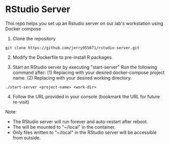 # RStudio Server
This repo helps you set up an Rstudio server on our lab's workstation using Docker compose

1. Clone the repository
```
git clone https://github.com/jerry955071/rstudio-server.git
```

2. Modify the Dockerfile to pre-install R packages

3. Start an RStudio server by executing "start-server"
Run the following command after:
(1) Replacing <project-name> with your desired docker-compose project name.
(2) Replacing <work-dir> with your desired working directory.
```
./start-server <project-name> <work-dir>
```

4. Follow the URL provided in your console (bookmark the URL for future re-visit)

Note:
- The RStudio server will run forever and auto-restart after reboot.
- The <work-dir> will be mounted to "~/local" in the container.
- Only files written to "~/local" in the RStudio server will be accessible from outside.
